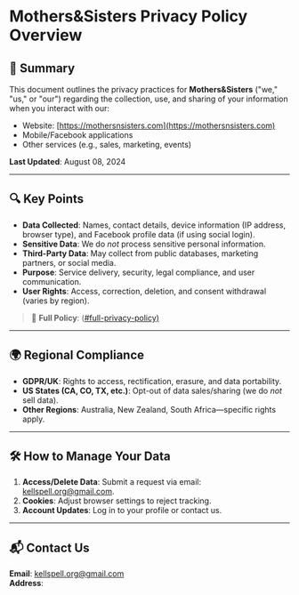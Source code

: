 # Mothers&Sisters Privacy Policy Overview

## 📌 Summary
This document outlines the privacy practices for **Mothers&Sisters** ("we," "us," or "our") regarding the collection, use, and sharing of your information when you interact with our:
- Website: [https://mothersnsisters.com](https://mothersnsisters.com)  
- Mobile/Facebook applications  
- Other services (e.g., sales, marketing, events)  

**Last Updated**: August 08, 2024  

---

## 🔍 Key Points
- **Data Collected**: Names, contact details, device information (IP address, browser type), and Facebook profile data (if using social login).  
- **Sensitive Data**: We do *not* process sensitive personal information.  
- **Third-Party Data**: May collect from public databases, marketing partners, or social media.  
- **Purpose**: Service delivery, security, legal compliance, and user communication.  
- **User Rights**: Access, correction, deletion, and consent withdrawal (varies by region).  

> 📖 **Full Policy**: ([#full-privacy-policy)](https://github.com/kellspell/M-S-Privacy-Policy/blob/main/M%26S%20privacy%20policy)  

---

## 🌍 Regional Compliance
- **GDPR/UK**: Rights to access, rectification, erasure, and data portability.  
- **US States (CA, CO, TX, etc.)**: Opt-out of data sales/sharing (we do *not* sell data).  
- **Other Regions**: Australia, New Zealand, South Africa—specific rights apply.  

---

## 🛠 How to Manage Your Data
1. **Access/Delete Data**: Submit a request via email: [kellspell.org@gmail.com](mailto:kellspell.org@gmail.com).  
2. **Cookies**: Adjust browser settings to reject tracking.  
3. **Account Updates**: Log in to your profile or contact us.  

---

## 📬 Contact Us
**Email**: [kellspell.org@gmail.com](mailto:kellspell.org@gmail.com)  
**Address**:  
